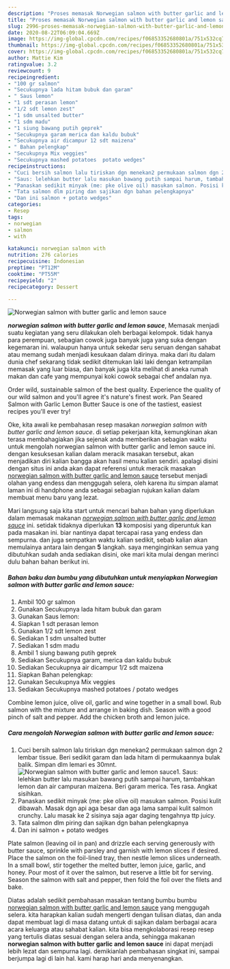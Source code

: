 ```yaml
---
description: "Proses memasak Norwegian salmon with butter garlic and lemon sauce Lezat"
title: "Proses memasak Norwegian salmon with butter garlic and lemon sauce Lezat"
slug: 2996-proses-memasak-norwegian-salmon-with-butter-garlic-and-lemon-sauce-lezat
date: 2020-08-22T06:09:04.669Z
image: https://img-global.cpcdn.com/recipes/f06853352680801a/751x532cq70/norwegian-salmon-with-butter-garlic-and-lemon-sauce-foto-resep-utama.jpg
thumbnail: https://img-global.cpcdn.com/recipes/f06853352680801a/751x532cq70/norwegian-salmon-with-butter-garlic-and-lemon-sauce-foto-resep-utama.jpg
cover: https://img-global.cpcdn.com/recipes/f06853352680801a/751x532cq70/norwegian-salmon-with-butter-garlic-and-lemon-sauce-foto-resep-utama.jpg
author: Mattie Kim
ratingvalue: 3.2
reviewcount: 9
recipeingredient:
- "100 gr salmon"
- "Secukupnya lada hitam bubuk dan garam"
- " Saus lemon"
- "1 sdt perasan lemon"
- "1/2 sdt lemon zest"
- "1 sdm unsalted butter"
- "1 sdm madu"
- "1 siung bawang putih geprek"
- "Secukupnya garam merica dan kaldu bubuk"
- "Secukupnya air dicampur 12 sdt maizena"
- " Bahan pelengkap"
- "Secukupnya Mix veggies"
- "Secukupnya mashed potatoes  potato wedges"
recipeinstructions:
- "Cuci bersih salmon lalu tiriskan dgn menekan2 permukaan salmon dgn 2 lembar tissue. Beri sedikit garam dan lada hitam di permukaannya bulak balik. Simpan dlm lemari es 30mnt."
- "Saus: lelehkan butter lalu masukan bawang putih sampai harum, tambahkan lemon dan air campuran maizena. Beri garam merica. Tes rasa. Angkat sisihkan."
- "Panaskan sedikit minyak (me: pke olive oil) masukan salmon. Posisi kulit dibawah. Masak dgn api aga besar dan aga lama sampai kulit salmon crunchy. Lalu masak ke 2 sisinya saja agar daging tengahnya ttp juicy."
- "Tata salmon dlm piring dan sajikan dgn bahan pelengkapnya"
- "Dan ini salmon + potato wedges"
categories:
- Resep
tags:
- norwegian
- salmon
- with

katakunci: norwegian salmon with 
nutrition: 276 calories
recipecuisine: Indonesian
preptime: "PT12M"
cooktime: "PT55M"
recipeyield: "2"
recipecategory: Dessert

---
```



![Norwegian salmon with butter garlic and lemon sauce](https://img-global.cpcdn.com/recipes/f06853352680801a/751x532cq70/norwegian-salmon-with-butter-garlic-and-lemon-sauce-foto-resep-utama.jpg)

<b><i>norwegian salmon with butter garlic and lemon sauce</i></b>, Memasak menjadi suatu kegiatan yang seru dilakukan oleh berbagai kelompok. tidak hanya para perempuan, sebagian cowok juga banyak juga yang suka dengan kegemaran ini. walaupun hanya untuk sekedar seru seruan dengan sahabat atau memang sudah menjadi kesukaan dalam dirinya. maka dari itu dalam dunia chef sekarang tidak sedikit ditemukan laki laki dengan ketrampilan memasak yang luar biasa, dan banyak juga kita melihat di aneka rumah makan dan cafe yang mempunyai koki cowok sebagai chef andalan nya.

Order wild, sustainable salmon of the best quality. Experience the quality of our wild salmon and you&#39;ll agree it&#39;s nature&#39;s finest work. Pan Seared Salmon with Garlic Lemon Butter Sauce is one of the tastiest, easiest recipes you&#39;ll ever try!

Oke, kita awali ke pembahasan resep masakan <i>norwegian salmon with butter garlic and lemon sauce</i>. di setiap pekerjaan kita, kemungkinan akan terasa membahagiakan jika sejenak anda memberikan sebagian waktu untuk mengolah norwegian salmon with butter garlic and lemon sauce ini. dengan kesuksesan kalian dalam meracik masakan tersebut, akan menjadikan diri kalian bangga akan hasil menu kalian sendiri. apalagi disini dengan situs ini anda akan dapat referensi untuk meracik masakan <u>norwegian salmon with butter garlic and lemon sauce</u> tersebut menjadi olahan yang endess dan menggugah selera, oleh karena itu simpan alamat laman ini di handphone anda sebagai sebagian rujukan kalian dalam membuat menu baru yang lezat.


Mari langsung saja kita start untuk mencari bahan bahan yang diperlukan dalam memasak makanan <u><i>norwegian salmon with butter garlic and lemon sauce</i></u> ini. setidak tidaknya diperlukan <b>13</b> komposisi yang diperuntuk kan pada masakan ini. biar nantinya dapat tercapai rasa yang endess dan sempurna. dan juga sempatkan waktu kalian sedikit, sebab kalian akan memulainya antara lain dengan <b>5</b> langkah. saya menginginkan semua yang dibutuhkan sudah anda sediakan disini, oke mari kita mulai dengan merinci dulu bahan bahan berikut ini.

<!--inarticleads1-->

##### Bahan baku dan bumbu yang dibutuhkan untuk menyiapkan Norwegian salmon with butter garlic and lemon sauce:

1. Ambil 100 gr salmon
1. Gunakan Secukupnya lada hitam bubuk dan garam
1. Gunakan  Saus lemon:
1. Siapkan 1 sdt perasan lemon
1. Gunakan 1/2 sdt lemon zest
1. Sediakan 1 sdm unsalted butter
1. Sediakan 1 sdm madu
1. Ambil 1 siung bawang putih geprek
1. Sediakan Secukupnya garam, merica dan kaldu bubuk
1. Sediakan Secukupnya air dicampur 1/2 sdt maizena
1. Siapkan  Bahan pelengkap:
1. Gunakan Secukupnya Mix veggies
1. Sediakan Secukupnya mashed potatoes / potato wedges


Combine lemon juice, olive oil, garlic and wine together in a small bowl. Rub salmon with the mixture and arrange in baking dish. Season with a good pinch of salt and pepper. Add the chicken broth and lemon juice. 

<!--inarticleads2-->

##### Cara mengolah Norwegian salmon with butter garlic and lemon sauce:

1. Cuci bersih salmon lalu tiriskan dgn menekan2 permukaan salmon dgn 2 lembar tissue. Beri sedikit garam dan lada hitam di permukaannya bulak balik. Simpan dlm lemari es 30mnt.
<img src="//assets-global.cpcdn.com/assets/icons/button_play-2c75c40dde080a61004c1f40b05d8f140eaff45d7e9e6481dc71c63d2e7c4909.png" alt="Norwegian salmon with butter garlic and lemon sauce">1. Saus: lelehkan butter lalu masukan bawang putih sampai harum, tambahkan lemon dan air campuran maizena. Beri garam merica. Tes rasa. Angkat sisihkan.
1. Panaskan sedikit minyak (me: pke olive oil) masukan salmon. Posisi kulit dibawah. Masak dgn api aga besar dan aga lama sampai kulit salmon crunchy. Lalu masak ke 2 sisinya saja agar daging tengahnya ttp juicy.
1. Tata salmon dlm piring dan sajikan dgn bahan pelengkapnya
1. Dan ini salmon + potato wedges


Plate salmon (leaving oil in pan) and drizzle each serving generously with butter sauce, sprinkle with parsley and garnish with lemon slices if desired. Place the salmon on the foil-lined tray, then nestle lemon slices underneath. In a small bowl, stir together the melted butter, lemon juice, garlic, and honey. Pour most of it over the salmon, but reserve a little bit for serving. Season the salmon with salt and pepper, then fold the foil over the filets and bake. 

Diatas adalah sedikit pembahasan masakan tentang bumbu bumbu <u>norwegian salmon with butter garlic and lemon sauce</u> yang menggugah selera. kita harapkan kalian sudah mengerti dengan tulisan diatas, dan anda dapat membuat lagi di masa datang untuk di sajikan dalam berbagai acara acara keluarga atau sahabat kalian. kita bisa mengkolaborasi resep resep yang tertulis diatas sesuai dengan selera anda, sehingga makanan <b>norwegian salmon with butter garlic and lemon sauce</b> ini dapat menjadi lebih lezat dan sempurna lagi. demikianlah pembahasan singkat ini, sampai berjumpa lagi di lain hal. kami harap hari anda menyenangkan.
